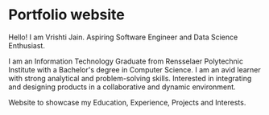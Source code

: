# Portfolio website

Hello! I am Vrishti Jain. Aspiring Software Engineer and Data Science Enthusiast.

I am an Information Technology Graduate from Rensselaer Polytechnic Institute with a Bachelor's degree in Computer Science. I am an avid learner with strong analytical and problem-solving skills. Interested in integrating and designing products in a collaborative and dynamic environment.


Website to showcase my Education, Experience, Projects and Interests. 

